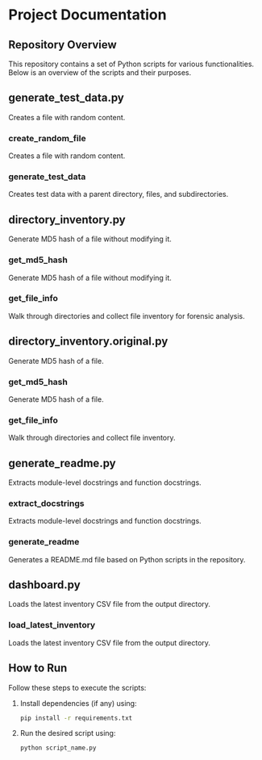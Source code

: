 # Project Documentation

## Repository Overview
This repository contains a set of Python scripts for various functionalities. Below is an overview of the scripts and their purposes.

## generate_test_data.py
Creates a file with random content.

### create_random_file
Creates a file with random content.

### generate_test_data
Creates test data with a parent directory, files, and subdirectories.

## directory_inventory.py
Generate MD5 hash of a file without modifying it.

### get_md5_hash
Generate MD5 hash of a file without modifying it.

### get_file_info
Walk through directories and collect file inventory for forensic analysis.

## directory_inventory.original.py
Generate MD5 hash of a file.

### get_md5_hash
Generate MD5 hash of a file.

### get_file_info
Walk through directories and collect file inventory.

## generate_readme.py
Extracts module-level docstrings and function docstrings.

### extract_docstrings
Extracts module-level docstrings and function docstrings.

### generate_readme
Generates a README.md file based on Python scripts in the repository.

## dashboard.py
Loads the latest inventory CSV file from the output directory.

### load_latest_inventory
Loads the latest inventory CSV file from the output directory.

## How to Run
Follow these steps to execute the scripts:

1. Install dependencies (if any) using:

    ```bash
    pip install -r requirements.txt
    ```

2. Run the desired script using:

    ```bash
    python script_name.py
    ```

